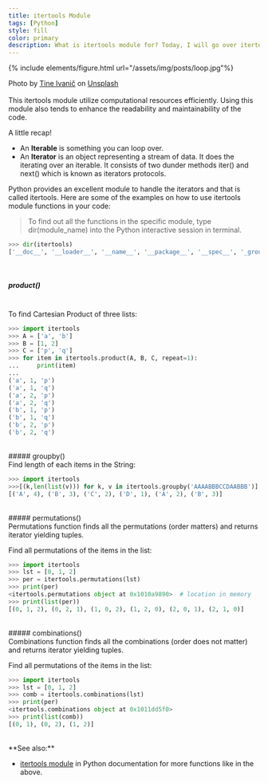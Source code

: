 ```yaml
---
title: itertools Module
tags: [Python]
style: fill
color: primary
description: What is itertools module for? Today, I will go over itertools module..
---
```


{% include elements/figure.html url="/assets/img/posts/loop.jpg"%}

<figcaption class="figure-caption text-center">Photo by <a href="https://unsplash.com/@tine999?utm_source=unsplash&utm_medium=referral&utm_content=creditCopyText">Tine Ivanič</a> on <a href="https://unsplash.com/s/photos/loop?utm_source=unsplash&utm_medium=referral&utm_content=creditCopyText">Unsplash</a></figcaption>
<br>
This itertools module utilize computational resources efficiently. Using this module also tends to enhance the readability and maintainability of the code.

A little recap!

- An **Iterable** is something you can loop over.
- An **Iterator** is an object representing a stream of data. It does the iterating over an iterable. It consists of two dunder methods iter() and next() which is known as iterators protocols.

Python provides an excellent module to handle the iterators and that is called itertools. Here are some of the examples on how to use itertools module functions in your code:<br>

> To find out all the functions in the specific module, type dir(module_name) into the Python interactive session in terminal.

```python
>>> dir(itertools)
['__doc__', '__loader__', '__name__', '__package__', '__spec__', '_grouper', '_tee', '_tee_dataobject', 'accumulate', 'chain', 'combinations', 'combinations_with_replacement', 'compress', 'count', 'cycle', 'dropwhile', 'filterfalse', 'groupby', 'islice', 'permutations', 'product', 'repeat', 'starmap', 'takewhile', 'tee', 'zip_longest']
```

<br>

##### product()

<br>
To find Cartesian Product of three lists:

```python
>>> import itertools
>>> A = ['a', 'b']
>>> B = [1, 2]
>>> C = ['p', 'q']
>>> for item in itertools.product(A, B, C, repeat=1):
...     print(item)
...
('a', 1, 'p')
('a', 1, 'q')
('a', 2, 'p')
('a', 2, 'q')
('b', 1, 'p')
('b', 1, 'q')
('b', 2, 'p')
('b', 2, 'q')
```

<br>
##### groupby()
<br>
Find length of each items in the String:

```python
>>> import itertools
>>>[(k,len(list(v))) for k, v in itertools.groupby('AAAABBBCCDAABBB')]
[('A', 4), ('B', 3), ('C', 2), ('D', 1), ('A', 2), ('B', 3)]
```

<br>
##### permutations()
<br>
Permutations function finds all the permutations (order matters) and returns iterator yielding tuples.

Find all permutations of the items in the list:

```python
>>> import itertools
>>> lst = [0, 1, 2]
>>> per = itertools.permutations(lst)
>>> print(per)
<itertools.permutations object at 0x1010a9890>  # location in memory
>>> print(list(per))
[(0, 1, 2), (0, 2, 1), (1, 0, 2), (1, 2, 0), (2, 0, 1), (2, 1, 0)]
```

<br>
##### combinations()

<br>
Combinations function finds all the combinations (order does not matter) and returns iterator yielding tuples.

Find all permutations of the items in the list:

```python
>>> import itertools
>>> lst = [0, 1, 2]
>>> comb = itertools.combinations(lst)
>>> print(per)
<itertools.combinations object at 0x1011dd5f0>
>>> print(list(comb))
[(0, 1), (0, 2), (1, 2)]

```

<br>
**See also:**

- [itertools module](https://docs.python.org/3/library/itertools.html#itertools.groupby) in Python documentation for more functions like in the above.
